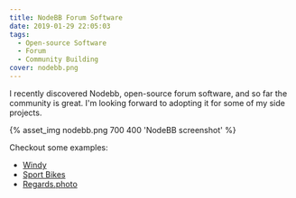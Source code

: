 ```yaml
---
title: NodeBB Forum Software
date: 2019-01-29 22:05:03
tags:
  - Open-source Software
  - Forum
  - Community Building
cover: nodebb.png
---
```



I recently discovered Nodebb, open-source forum software, and so far the community is great. I'm looking forward to adopting it for some of my side projects.
<p>{% asset_img nodebb.png  700 400 'NodeBB screenshot' %}</p>


Checkout some examples:
 * [Windy](https://community.windy.com/)
 * [Sport Bikes](https://www.sportbikes.ws/)
 * [Regards.photo](https://regards.photo/)
